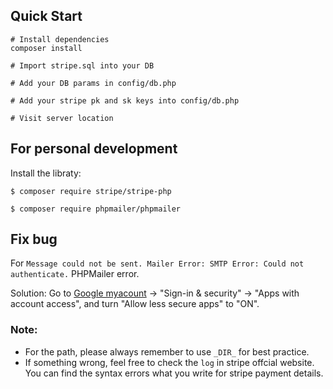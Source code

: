 ## Quick Start
```
# Install dependencies
composer install

# Import stripe.sql into your DB

# Add your DB params in config/db.php

# Add your stripe pk and sk keys into config/db.php

# Visit server location
```

## For personal development

Install the libraty:
```
$ composer require stripe/stripe-php

$ composer require phpmailer/phpmailer
```

## Fix bug
For `Message could not be sent. Mailer Error: SMTP Error: Could not authenticate.` PHPMailer error.

Solution: Go to [Google myacount](myaccount.google.com) -> "Sign-in & security" -> "Apps with account access", and turn "Allow less secure apps" to "ON".


### Note: 

* For the path, please always remember to use `_DIR_` for best practice.
* If something wrong, feel free to check the `log` in stripe offcial website. You can find the syntax errors what you write for stripe payment details.

